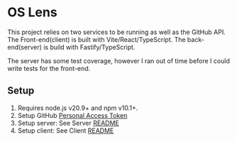 # OS Lens

This project relies on two services to be running as well as the GitHub API. The Front-end(client) 
is built with Vite/React/TypeScript. The back-end(server) is build with Fastify/TypeScript.

The server has some test coverage, however I ran out of time before I could write tests for the front-end.

## Setup
1. Requires node.js v20.9+ and npm v10.1+.
1. Setup GitHub [Personal Access Token](https://docs.github.com/en/authentication/keeping-your-account-and-data-secure/managing-your-personal-access-tokens#creating-a-personal-access-token-classic)
1. Setup server: See Server [README](./server/README.md)
1. Setup client: See Client [README](./client/README.md)
